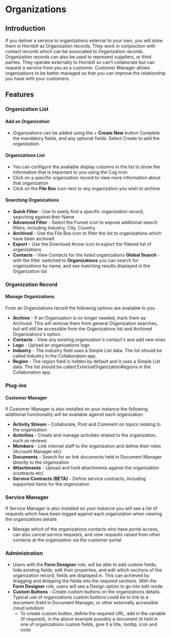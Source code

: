 # Organizations

## Introduction

If you deliver a service to organizations external to your own, you will store them in Hornbill as Organization records. They work in conjunction with contact records which can be associated to Organization records. Organization records can also be used to represent suppliers, or third parties. They operate externally to Hornbill so can’t collaborate but can request a service from you as a customer. Customer Manager allows organizations to be better managed so that you can improve the relationship you have with your customers.

## Features

### Organization List
#### Add an Organization

- Organizations can be added using the + **Create New** button
Complete the mandatory fields, and any optional fields. Select Create to add the organization.

#### Organizations List

- You can configure the available display columns in the list to show the information that is important to you using the Cog Icon
- Click on a specific organization record to view more information about that organization
- Click on the **File Box** icon next to any organization you wish to archive

#### Searching Organizations

- **Quick Filter** - Use to easily find a specific organization record, searching against their Name
- **Advanced Filter** - Select the Funnel icon to expose additional search filters, including Industry, City, Country.
- **Archived** - Use the File Box icon to filter the list to organizations which have been archived
- **Export** - Use the Download Arrow icon to export the filtered list of organizations
- **Contacts** - View Contacts for the listed organizations
**Global Search** - with the filter switched to **Organizations** you can search for organizations by name, and see matching results displayed in the Organization list

### Organization Record
#### Manage Organizations

From an Organizations record the following options are available to you

- **Archive** - If an Organization is no longer needed, mark them as Archived. This will remove them from general Organization searches, but will still be accessible from the Organizations list and Archived Organizations's option.
- **Contacts** - View any existing organization's contact's and add new ones
- **Logo** - Upload an organizations logo
- **Industry** - The industry field uses a Simple List data. The list should be called Industry in the Collaboration app.
- **Region** - The region field is hidden by default and it uses a Simple List data. The list should be called ExternalOrganizationRegions in the Collaboration app.

### Plug-ins
#### Customer Manager

If Customer Manager is also installed on your instance the following additional functionality will be available against each organization

- **Activity Stream** - Collaborate, Post and Comment on topics relating to the organization
- **Activities** - Create and manage activities related to the organization, such as reviews
- **Members** - Link internal staff to the organization and define their roles (Account Manager etc)
- **Documents** - Search for an link documents held in Document Manager directly to the organization
- **Attachments** - Upload and hold attachments against the organization (contracts etc)
- **Service Contracts (BETA)** - Define service contracts, including supported items for the organization

### Service Manager

If Service Manager is also installed on your instance you will see a list of requests which have been logged against each organization when viewing the organizations details

- Manage which of the organizations contacts who have portal access, can also cancel service requests, and view requests raised from other contacts at the organization via the customer portal

### Administration

- Users with the **Form Designer** role, will be able to add custom fields, hide existing fields, edit their properties, and edit which sections of the organization record, fields are displayed in. This can achieved by dragging and dropping the fields into the required sections. With the **Form Designer** role, users will see a Design option to go into edit mode.
- **Custom Buttons** - Create custom buttons on the organizations details. Typical use of organizations custom buttons could be to link to a document (held in Document Manager, or other externally accessible cloud solution)
    - To create custom button, define the required URL, add in the variable (if required), in the above example possibly a document id held in one of organizations custom fields, give it a title, tooltip, icon and color
